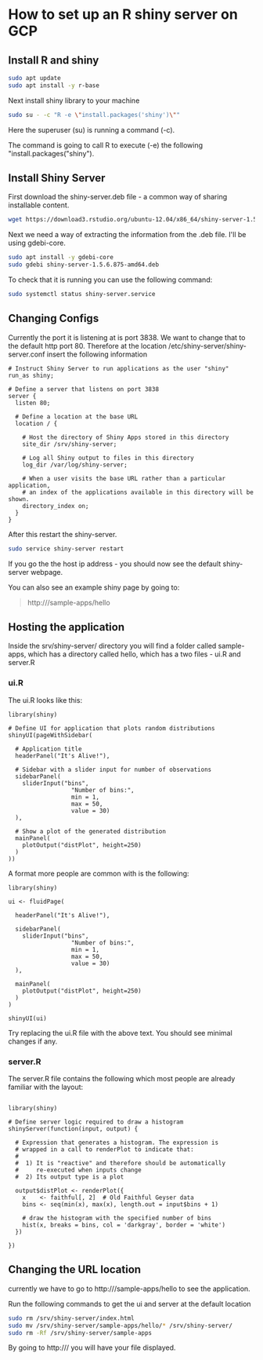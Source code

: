 # How to set up an R shiny server on GCP

## Install R and shiny

``` sh
sudo apt update
sudo apt install -y r-base 
```

Next install shiny library to your machine
``` sh
sudo su - -c "R -e \"install.packages('shiny')\""
```
Here the superuser (su) is running a command (-c).

The command is going to call R to execute (-e) the following "install.packages("shiny").

## Install Shiny Server
First download the shiny-server.deb file - a common way of sharing installable content.
``` sh
wget https://download3.rstudio.org/ubuntu-12.04/x86_64/shiny-server-1.5.6.875-amd64.deb
```

Next we need a way of extracting the information from the .deb file. I'll be using gdebi-core.

```sh
sudo apt install -y gdebi-core
sudo gdebi shiny-server-1.5.6.875-amd64.deb
```

To check that it is running you can use the following command:
``` sh
sudo systemctl status shiny-server.service
```

## Changing Configs
Currently the port it is listening at is port 3838. We want to change that to the default http port 80. Therefore at the location /etc/shiny-server/shiny-server.conf insert the following information

```
# Instruct Shiny Server to run applications as the user "shiny"
run_as shiny;

# Define a server that listens on port 3838
server {
  listen 80;

  # Define a location at the base URL
  location / {

    # Host the directory of Shiny Apps stored in this directory
    site_dir /srv/shiny-server;

    # Log all Shiny output to files in this directory
    log_dir /var/log/shiny-server;

    # When a user visits the base URL rather than a particular application,
    # an index of the applications available in this directory will be shown.
    directory_index on;
  }
}
```

After this restart the shiny-server.
``` sh
sudo service shiny-server restart
```

If you go the the host ip address - you should now see the default shiny-server webpage.

You can also see an example shiny page by going to:
> http://<IP ADDRESS>/sample-apps/hello

## Hosting the application
Inside the srv/shiny-server/ directory you will find a folder called sample-apps, which has a directory called hello, which has a two files - ui.R and server.R

### ui.R
The ui.R looks like this:
```
library(shiny)

# Define UI for application that plots random distributions 
shinyUI(pageWithSidebar(
  
  # Application title
  headerPanel("It's Alive!"),
  
  # Sidebar with a slider input for number of observations
  sidebarPanel(
    sliderInput("bins",
                  "Number of bins:",
                  min = 1,
                  max = 50,
                  value = 30)
  ),
  
  # Show a plot of the generated distribution
  mainPanel(
    plotOutput("distPlot", height=250)
  )
))
```

A format more people are common with is the following:
```
library(shiny)

ui <- fluidPage(
  
  headerPanel("It's Alive!"),
  
  sidebarPanel(
    sliderInput("bins",
                  "Number of bins:",
                  min = 1,
                  max = 50,
                  value = 30)
  ),
  
  mainPanel(
    plotOutput("distPlot", height=250)
  )
)

shinyUI(ui)
```

Try replacing the ui.R file with the above text. You should see minimal changes if any.

### server.R
The server.R file contains the following which most people are already familiar with the layout:
```

library(shiny)

# Define server logic required to draw a histogram
shinyServer(function(input, output) {

  # Expression that generates a histogram. The expression is
  # wrapped in a call to renderPlot to indicate that:
  #
  #  1) It is "reactive" and therefore should be automatically
  #     re-executed when inputs change
  #  2) Its output type is a plot

  output$distPlot <- renderPlot({
    x    <- faithful[, 2]  # Old Faithful Geyser data
    bins <- seq(min(x), max(x), length.out = input$bins + 1)

    # draw the histogram with the specified number of bins
    hist(x, breaks = bins, col = 'darkgray', border = 'white')
  })

})
```

## Changing the URL location
currently we have to go to http://<IP ADDRESS>/sample-apps/hello to see the application.

Run the following commands to get the ui and server at the default location

``` sh
sudo rm /srv/shiny-server/index.html
sudo mv /srv/shiny-server/sample-apps/hello/* /srv/shiny-server/
sudo rm -Rf /srv/shiny-server/sample-apps
```

By going to http://<IP ADDRESS>/ you will have your file displayed.

